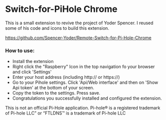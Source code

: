 # Switch-for-PiHole Chrome

This is a small extension to revive the project of Yoder Spencer.
I reused some of his code and icons to build this extension.

https://github.com/Spencer-Yoder/Remote-Switch-for-Pi-Hole-Chrome	

### How to use:

- Install the extension
- Right click the "Raspberry" Icon in the top navigation fo your browser and click 'Settings'
- Enter your host address (including http:// or https://)
- Go to your Pihole settings. Click 'Api/Web interface' and then on 'Show Api token' at the bottom of your screen.
- Copy the token to the settings. Press save.
- Congratulations you successfully installed and configured the extension.


This is not an official Pi-Hole application.
Pi-hole® is a registered trademark of Pi-hole LLC” or “FTLDNS™ is a trademark of Pi-hole LLC
